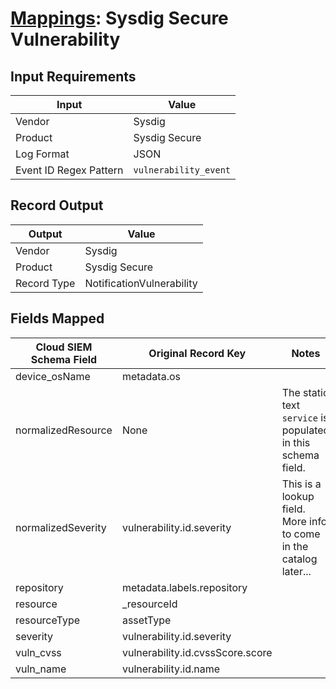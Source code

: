 # [Mappings](README.md): Sysdig Secure Vulnerability

## Input Requirements

|Input|Value|
|-----|-----|
|Vendor|Sysdig|
|Product|Sysdig Secure|
|Log Format|JSON|
|Event ID Regex Pattern|`vulnerability_event`|

## Record Output

|Output|Value|
|------|-----|
|Vendor|Sysdig|
|Product|Sysdig Secure|
|Record Type|NotificationVulnerability|

## Fields Mapped

|Cloud SIEM Schema Field|Original Record Key|Notes|
|-----------------------|-------------------|-----|
|device_osName|metadata.os||
|normalizedResource|None|The static text `service` is populated in this schema field.|
|normalizedSeverity|vulnerability.id.severity|This is a lookup field. More info to come in the catalog later...|
|repository|metadata.labels.repository||
|resource|_resourceId||
|resourceType|assetType||
|severity|vulnerability.id.severity||
|vuln_cvss|vulnerability.id.cvssScore.score||
|vuln_name|vulnerability.id.name||

